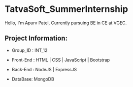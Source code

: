 # TatvaSoft_SummerInternship

Hello, 
I'm Apurv Patel, Currently pursuing BE in CE at VGEC.

## Project Information:

* Group_ID : INT_12

* Front-End : HTML | CSS | JavaScript | Bootstrap 

* Back-End : NodeJS | ExpressJS

* DataBase: MongoDB

